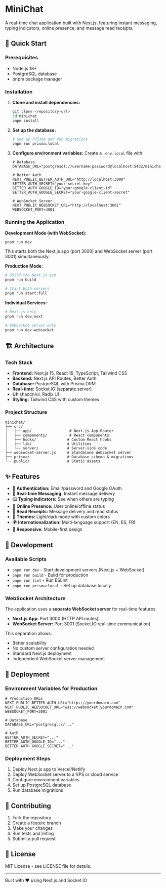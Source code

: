 # MiniChat

A real-time chat application built with Next.js, featuring instant messaging, typing indicators, online presence, and message read receipts.

## 🚀 Quick Start

### Prerequisites
- Node.js 18+
- PostgreSQL database
- pnpm package manager

### Installation

1. **Clone and install dependencies:**
   ```bash
   git clone <repository-url>
   cd minichat
   pnpm install
   ```

2. **Set up the database:**
   ```bash
   # Set up Prisma and run migrations
   pnpm run prisma:local
   ```

3. **Configure environment variables:**
   Create a `.env.local` file with:
   ```env
   # Database
   DATABASE_URL="postgresql://username:password@localhost:5432/minichat"

   # Better Auth
   NEXT_PUBLIC_BETTER_AUTH_URL="http://localhost:3000"
   BETTER_AUTH_SECRET="your-secret-key"
   BETTER_AUTH_GOOGLE_ID="your-google-client-id"
   BETTER_AUTH_GOOGLE_SECRET="your-google-client-secret"

   # WebSocket Server
   NEXT_PUBLIC_WEBSOCKET_URL="http://localhost:3001"
   WEBSOCKET_PORT=3001
   ```

### Running the Application

**Development Mode (with WebSocket):**
```bash
pnpm run dev
```
This starts both the Next.js app (port 3000) and WebSocket server (port 3001) simultaneously.

**Production Mode:**
```bash
# Build the Next.js app
pnpm run build

# Start both servers
pnpm run start:full
```

**Individual Services:**
```bash
# Next.js only
pnpm run dev:next

# WebSocket server only
pnpm run dev:websocket
```

## 🏗️ Architecture

### Tech Stack
- **Frontend:** Next.js 15, React 19, TypeScript, Tailwind CSS
- **Backend:** Next.js API Routes, Better Auth
- **Database:** PostgreSQL with Prisma ORM
- **Real-time:** Socket.IO (separate server)
- **UI:** shadcn/ui, Radix UI
- **Styling:** Tailwind CSS with custom themes

### Project Structure
```
minichat/
├── src/
│   ├── app/                 # Next.js App Router
│   ├── components/          # React components
│   ├── hooks/              # Custom React hooks
│   ├── lib/                # Utilities
│   └── server/             # Server-side code
├── websocket-server.js     # Standalone WebSocket server
├── prisma/                 # Database schema & migrations
└── public/                 # Static assets
```

## ✨ Features

- 🔐 **Authentication:** Email/password and Google OAuth
- 💬 **Real-time Messaging:** Instant message delivery
- ⌨️ **Typing Indicators:** See when others are typing
- 👥 **Online Presence:** User online/offline status
- 📖 **Read Receipts:** Message delivery and read status
- 🎨 **Themes:** Light/dark mode with custom colors
- 🌍 **Internationalization:** Multi-language support (EN, ES, FR)
- 📱 **Responsive:** Mobile-first design

## 🔧 Development

### Available Scripts
- `pnpm run dev` - Start development servers (Next.js + WebSocket)
- `pnpm run build` - Build for production
- `pnpm run lint` - Run ESLint
- `pnpm run prisma:local` - Set up database locally

### WebSocket Architecture
The application uses a **separate WebSocket server** for real-time features:
- **Next.js App:** Port 3000 (HTTP API routes)
- **WebSocket Server:** Port 3001 (Socket.IO real-time communication)

This separation allows:
- Better scalability
- No custom server configuration needed
- Standard Next.js deployment
- Independent WebSocket server management

## 🚀 Deployment

### Environment Variables for Production
```env
# Production URLs
NEXT_PUBLIC_BETTER_AUTH_URL="https://yourdomain.com"
NEXT_PUBLIC_WEBSOCKET_URL="wss://websocket.yourdomain.com"
WEBSOCKET_PORT=3001

# Database
DATABASE_URL="postgresql://..."

# Auth
BETTER_AUTH_SECRET="..."
BETTER_AUTH_GOOGLE_ID="..."
BETTER_AUTH_GOOGLE_SECRET="..."
```

### Deployment Steps
1. Deploy Next.js app to Vercel/Netlify
2. Deploy WebSocket server to a VPS or cloud service
3. Configure environment variables
4. Set up PostgreSQL database
5. Run database migrations

## 🤝 Contributing

1. Fork the repository
2. Create a feature branch
3. Make your changes
4. Run tests and linting
5. Submit a pull request

## 📄 License

MIT License - see LICENSE file for details.

---

Built with ❤️ using Next.js and Socket.IO

